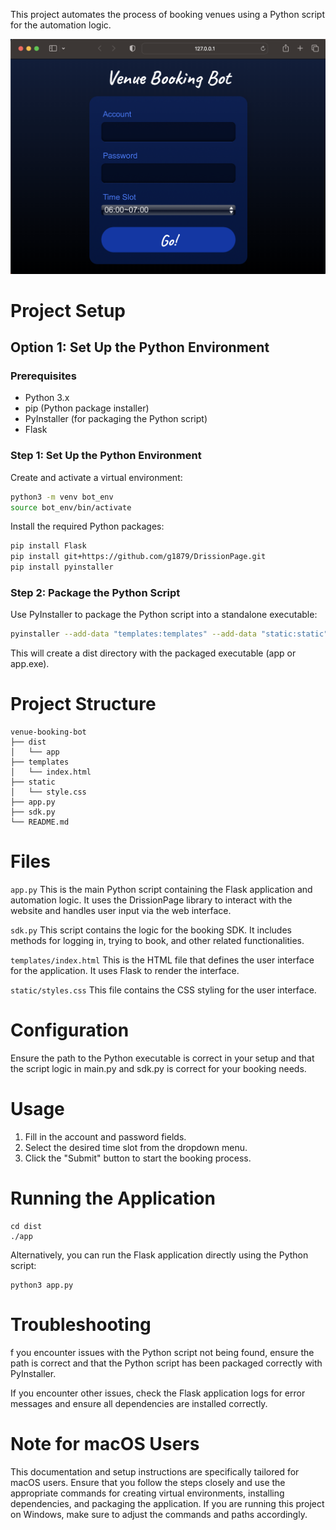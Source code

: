 This project automates the process of booking venues using a Python script for the automation logic.

![demo](./demo.png)

# Project Setup
## Option 1: Set Up the Python Environment

### Prerequisites

- Python 3.x
- pip (Python package installer)
- PyInstaller (for packaging the Python script)
- Flask

### Step 1: Set Up the Python Environment
Create and activate a virtual environment:

```bash
python3 -m venv bot_env
source bot_env/bin/activate
```

Install the required Python packages:
```bash
pip install Flask
pip install git+https://github.com/g1879/DrissionPage.git
pip install pyinstaller
```

### Step 2: Package the Python Script
Use PyInstaller to package the Python script into a standalone executable:

```bash
pyinstaller --add-data "templates:templates" --add-data "static:static" --hidden-import "sdk" app.py
```
This will create a dist directory with the packaged executable (app or app.exe).

# Project Structure
```
venue-booking-bot
├── dist
│   └── app           
├── templates          
│   └── index.html     
├── static             
│   └── style.css      
├── app.py             
├── sdk.py             
└── README.md          

```

# Files

`app.py`
This is the main Python script containing the Flask application and automation logic. It uses the DrissionPage library to interact with the website and handles user input via the web interface.

`sdk.py`
This script contains the logic for the booking SDK. It includes methods for logging in, trying to book, and other related functionalities.

`templates/index.html`
This is the HTML file that defines the user interface for the application. It uses Flask to render the interface.

`static/styles.css`
This file contains the CSS styling for the user interface.



# Configuration
Ensure the path to the Python executable is correct in your setup and that the script logic in main.py and sdk.py is correct for your booking needs.

# Usage
1. Fill in the account and password fields.
2. Select the desired time slot from the dropdown menu.
3. Click the "Submit" button to start the booking process.

# Running the Application
```
cd dist
./app
```
Alternatively, you can run the Flask application directly using the Python script:
```
python3 app.py
```

# Troubleshooting
f you encounter issues with the Python script not being found, ensure the path is correct and that the Python script has been packaged correctly with PyInstaller.

If you encounter other issues, check the Flask application logs for error messages and ensure all dependencies are installed correctly.

# Note for macOS Users
This documentation and setup instructions are specifically tailored for macOS users. Ensure that you follow the steps closely and use the appropriate commands for creating virtual environments, installing dependencies, and packaging the application. If you are running this project on Windows, make sure to adjust the commands and paths accordingly.